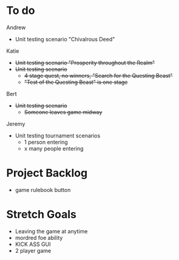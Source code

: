 # To do

Andrew 
 - Unit testing scenario "Chivalrous Deed"

Katie 
 - ~~Unit testing scenario "Prosperity throughout the Realm"~~
 - ~~Unit testing scenario~~
   - ~~4 stage quest, no winners, "Search for the Questing Beast"~~
   - ~~"Test of the Questing Beast" is one stage~~

Bert
 - ~~Unit testing scenario~~
   - ~~Someone leaves game midway~~

Jeremy
 - Unit testing tournament scenarios
   - 1 person entering
   - x many people entering

# Project Backlog
- game rulebook button

# Stretch Goals
- Leaving the game at anytime
- mordred foe ability
- KICK ASS GUI
- 2 player game